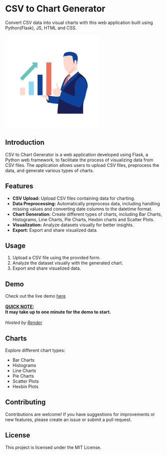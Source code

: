# CSV to Chart Generator

Convert CSV data into visual charts with this web application built using Python(Flask), JS, HTML and CSS.

<img src='static/img/stats.png'>

## Introduction
CSV to Chart Generator is a web application developed using Flask, a Python web framework, to facilitate the process of visualizing data from CSV files. The application allows users to upload CSV files, preprocess the data, and generate various types of charts.

## Features
- **CSV Upload:** Upload CSV files containing data for charting.
- **Data Preprocessing:** Automatically preprocess data, including handling missing values and converting date columns to the datetime format.
- **Chart Generation:** Create different types of charts, including Bar Charts, Histograms, Line Charts, Pie Charts, Hexbin charts and Scatter Plots.
- **Visualization:** Analyze datasets visually for better insights.
- **Export:** Export and share visualized data.

## Usage
1. Upload a CSV file using the provided form.
2. Analyze the dataset visually with the generated chart.
3. Export and share visualized data.

## Demo
Check out the live demo [here](https://csv-to-plot.onrender.com/)
<br><br>
**<ins>QUICK NOTE:</ins><br>It may take up to one minute for the demo to start.**
<br><br>
*Hosted by [Render](https://render.com/)*

## Charts
Explore different chart types:
- Bar Charts
- Histograms
- Line Charts
- Pie Charts
- Scatter Plots
- Hexbin Plots

## Contributing
Contributions are welcome! If you have suggestions for improvements or new features, please create an issue or submit a pull request.

## License
This project is licensed under the MIT License.
